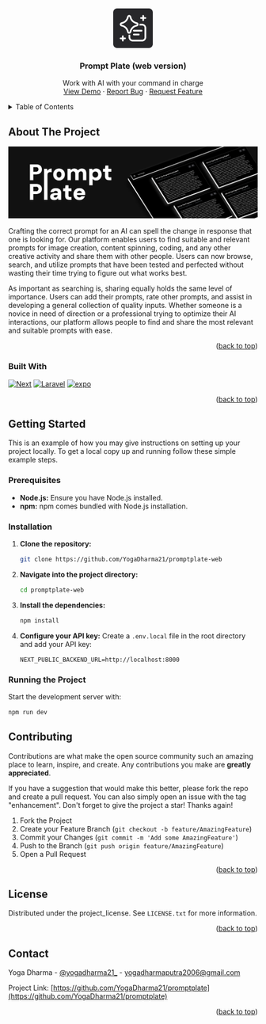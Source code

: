 <a id="readme-top"></a>

<!-- PROJECT LOGO -->
<br />
<div align="center">
  <a href="https://github.com/github_username/repo_name">
    <img src="public/logo.png" alt="Logo" width="80" height="80">
  </a>

<h3 align="center">Prompt Plate (web version)</h3>
  <p align="center">
    Work with AI with your command in charge
    <br />
    <a href="https://github.com/YogaDharma21/promptplate">View Demo</a>
    &middot;
    <a href="https://github.com/YogaDharma21/promptplate/issues/new?labels=bug&template=bug-report---.md">Report Bug</a>
    &middot;
    <a href="https://github.com/YogaDharma21/promptplate/issues/new?labels=enhancement&template=feature-request---.md">Request Feature</a>
  </p>
</div>

<!-- TABLE OF CONTENTS -->
<details>
  <summary>Table of Contents</summary>
  <ol>
      <li>
      <a href="#about-the-project">About The Project</a>
      <ul>
        <li><a href="#built-with">Built With</a></li>
      </ul>
    </li>
    <li>
      <a href="#getting-started">Getting Started</a>
      <ul>
        <li><a href="#prerequisites">Prerequisites</a></li>
        <li><a href="#installation">Installation</a></li>
      </ul>
    </li>
    <li><a href="#contributing">Contributing</a></li>
    <li><a href="#license">License</a></li>
    <li><a href="#contact">Contact</a></li>
  </ol>
</details>

<!-- ABOUT THE PROJECT -->

## About The Project

[![Product Name Screen Shot][product-screenshot]](https://example.com)

Crafting the correct prompt for an AI can spell the change in response that one is looking for. Our platform enables users to find suitable and relevant prompts for image creation, content spinning, coding, and any other creative activity and share them with other people. Users can now browse, search, and utilize prompts that have been tested and perfected without wasting their time trying to figure out what works best.

As important as searching is, sharing equally holds the same level of importance. Users can add their prompts, rate other prompts, and assist in developing a general collection of quality inputs. Whether someone is a novice in need of direction or a professional trying to optimize their AI interactions, our platform allows people to find and share the most relevant and suitable prompts with ease.

<p align="right">(<a href="#readme-top">back to top</a>)</p>

### Built With

[![Next][Next.js]][Next-url] [![Laravel][Laravel.com]][Laravel-url] [![expo][expo.com]][expo-url]

<p align="right">(<a href="#readme-top">back to top</a>)</p>

<!-- GETTING STARTED -->

## Getting Started

This is an example of how you may give instructions on setting up your project locally.
To get a local copy up and running follow these simple example steps.

### Prerequisites

- **Node.js:** Ensure you have Node.js installed.
- **npm:** npm comes bundled with Node.js installation.

### Installation

1. **Clone the repository:**
    ```sh
    git clone https://github.com/YogaDharma21/promptplate-web
    ```

2. **Navigate into the project directory:**
    ```sh
    cd promptplate-web
    ```

3. **Install the dependencies:**
    ```sh
    npm install
    ```

4. **Configure your API key:**
   Create a `.env.local` file in the root directory and add your API key:
    ```env
    NEXT_PUBLIC_BACKEND_URL=http://localhost:8000
    ```

### Running the Project

Start the development server with:
```sh
npm run dev
```

## Contributing

Contributions are what make the open source community such an amazing place to learn, inspire, and create. Any contributions you make are **greatly appreciated**.

If you have a suggestion that would make this better, please fork the repo and create a pull request. You can also simply open an issue with the tag "enhancement".
Don't forget to give the project a star! Thanks again!

1. Fork the Project
2. Create your Feature Branch (`git checkout -b feature/AmazingFeature`)
3. Commit your Changes (`git commit -m 'Add some AmazingFeature'`)
4. Push to the Branch (`git push origin feature/AmazingFeature`)
5. Open a Pull Request

<p align="right">(<a href="#readme-top">back to top</a>)</p>

## License

Distributed under the project_license. See `LICENSE.txt` for more information.

<p align="right">(<a href="#readme-top">back to top</a>)</p>

<!-- CONTACT -->

## Contact

Yoga Dharma - [@yogadharma21\_](https://www.instagram.com/yogadharma21_/) - yogadharmaputra2006@gmail.com

Project Link: [https://github.com/YogaDharma21/promptplate](https://github.com/YogaDharma21/promptplate)

<p align="right">(<a href="#readme-top">back to top</a>)</p>

[product-screenshot]: public/screenshot.png
[Next.js]: https://img.shields.io/badge/next.js-000000?style=for-the-badge&logo=nextdotjs&logoColor=white
[Next-url]: https://nextjs.org/
[Laravel.com]: https://img.shields.io/badge/Laravel-FF2D20?style=for-the-badge&logo=laravel&logoColor=white
[Laravel-url]: https://laravel.com
[expo.com]: https://img.shields.io/badge/expo-000000?style=for-the-badge&logo=expo&logoColor=white
[expo-url]: https://expo.dev
